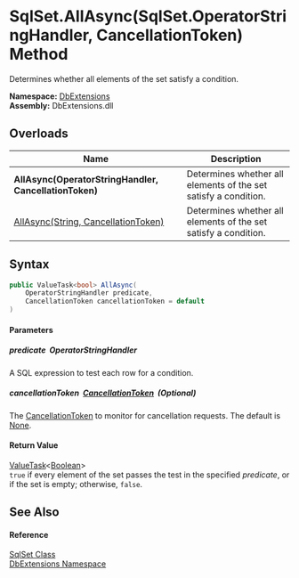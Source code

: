 SqlSet.AllAsync(SqlSet.OperatorStringHandler, CancellationToken) Method
=======================================================================
Determines whether all elements of the set satisfy a condition.
  
**Namespace:** [DbExtensions][1]  
**Assembly:** DbExtensions.dll

Overloads
---------

| Name                                                   | Description                                                     |
| ------------------------------------------------------ | --------------------------------------------------------------- |
| **AllAsync(OperatorStringHandler, CancellationToken)** | Determines whether all elements of the set satisfy a condition. |
| [AllAsync(String, CancellationToken)][2]               | Determines whether all elements of the set satisfy a condition. |


Syntax
------

```csharp
public ValueTask<bool> AllAsync(
	OperatorStringHandler predicate,
	CancellationToken cancellationToken = default
)
```

#### Parameters

##### *predicate*  OperatorStringHandler
A SQL expression to test each row for a condition.

##### *cancellationToken*  [CancellationToken][3]  (Optional)
The [CancellationToken][3] to monitor for cancellation requests. The default is [None][4].

#### Return Value
[ValueTask][5]&lt;[Boolean][6]>  
`true` if every element of the set passes the test in the specified *predicate*, or if the set is empty; otherwise, `false`.

See Also
--------

#### Reference
[SqlSet Class][7]  
[DbExtensions Namespace][1]  

[1]: ../README.md
[2]: AllAsync_1.md
[3]: https://learn.microsoft.com/dotnet/api/system.threading.cancellationtoken
[4]: https://learn.microsoft.com/dotnet/api/system.threading.cancellationtoken.none
[5]: https://learn.microsoft.com/dotnet/api/system.threading.tasks.valuetask-1
[6]: https://learn.microsoft.com/dotnet/api/system.boolean
[7]: README.md